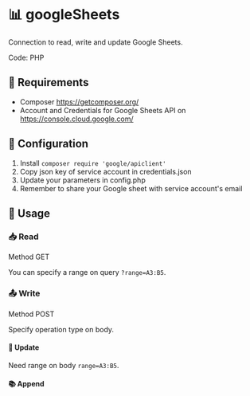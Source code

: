 # 📊 googleSheets
Connection to read, write and update Google Sheets.

Code: PHP 

## 📗 Requirements
- Composer https://getcomposer.org/
- Account and Credentials for Google Sheets API on https://console.cloud.google.com/

## 📒 Configuration
1) Install ```composer require 'google/apiclient'```
2) Copy json key of service account in credentials.json
3) Update your parameters in config.php
4) Remember to share your Google sheet with service account's email

## 📔 Usage

### 📥 Read

Method GET

You can specify a range on query ```?range=A3:B5```.

### 📤 Write

Method POST

Specify operation type on body.

#### 📘 Update

Need range on body ```range=A3:B5```.

#### 📚 Append
